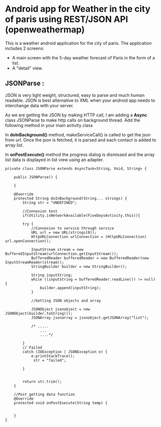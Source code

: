 # Android app for Weather in the city of paris using REST/JSON API (openweathermap)

This is a weather android application for the city of paris.
The application includes 2 screens:
* A main screen with the 5-day weather forecast of Paris in the form of a list.
* A "detail" view.

## JSONParse :
JSON is very light weight, structured, easy to parse and much human readable. JSON is best alternative to XML when your android app needs to interchange data with your server.

As we are getting the JSON by making HTTP call, I am adding a **Async** class JSONParse to make http calls on background thread. Add the following method in your main activity class

In **doInBackground()** method, makeServiceCall() is called to get the json from url. Once the json is fetched, it is parsed and each contact is added to array list.

In **onPostExecute()** method the progress dialog is dismissed and the array list data is displayed in list view using an adapter.

    private class JSONParse extends AsyncTask<String, Void, String> {

        public JSONParse() {

        }

        @Override
        protected String doInBackground(String... strings) {
            String str = "UNDEFINED";

            //Connexion test
            if(Utility.isNetworkAvailable(FiveDaysAvtivity.this)){

            try {
                //Connexion to service through service
                URL url = new URL(strings[0]);
                HttpURLConnection urlConnection = (HttpURLConnection) url.openConnection();

                InputStream stream = new BufferedInputStream(urlConnection.getInputStream());
                BufferedReader bufferedReader = new BufferedReader(new InputStreamReader(stream));
                StringBuilder builder = new StringBuilder();

                String inputString;
                while ((inputString = bufferedReader.readLine()) != null) {
                    builder.append(inputString);
                }

                //Getting JSON objects and array
           
                JSONObject jsonobject = new JSONObject(builder.toString());
                JSONArray jsonarray = jsonobject.getJSONArray("list");
                
                /* .....
                    ...
                    ....*/

            }
            // Failed
            catch (IOException | JSONException e) {
                e.printStackTrace();
                 str = "failed";
                
            }

            
            return str.trim();
        }

        //Post getting data function
        @Override
        protected void onPostExecute(String temp) {

           
        }
    }
